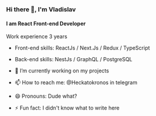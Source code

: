 ### Hi there 👋, I'm Vladislav
#### I am React Front-end Developer
Work experience 3 years

- Front-end skills: ReactJs / Next.Js / Redux / TypeScript
- Back-end skills: NestJs / GraphQL / PostgreSQL

- 🔭 I’m currently working on my projects 
- 📫 How to reach me: @Heckatokronos in telegram 
- 😄 Pronouns: Dude what? 
- ⚡ Fun fact: I didn't know what to write here 
